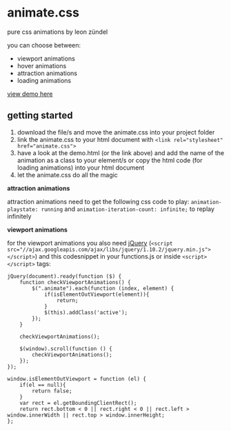# animate.css
pure css animations by leon zündel

you can choose between:

* viewport animations
* hover animations 
* attraction animations
* loading animations

[view demo here](https://raw.githack.com/leonzuendel/animate.css/master/demo.html)

## getting started

1. download the file/s and move the animate.css into your project folder
2. link the animate.css to your html document with `<link rel="stylesheet" href="animate.css">`
3. have a look at the demo.html (or the link above) and add the name of the animation as a class to your element/s or copy the html code (for loading animations) into your html document
4. let the animate.css do all the magic

**attraction animations**

attraction animations need to get the following css code to play: `animation-playstate: running` and `animation-iteration-count: infinite;` to replay infinitely

**viewport animations**

for the viewport animations you also need [jQuery](https://jquery.com) (`<script src="//ajax.googleapis.com/ajax/libs/jquery/1.10.2/jquery.min.js"></script>`) and this codesnippet in your functions.js or inside `<script>` `</script>` tags:
```
jQuery(document).ready(function ($) {
    function checkViewportAnimations() {
        $(".animate").each(function (index, element) {
            if(isElementOutViewport(element)){
                return;
            }
            $(this).addClass('active');
        });
    }

    checkViewportAnimations();

    $(window).scroll(function () {
        checkViewportAnimations();
    });
});

window.isElementOutViewport = function (el) {
    if(el == null){
        return false;
    }
    var rect = el.getBoundingClientRect();
    return rect.bottom < 0 || rect.right < 0 || rect.left > window.innerWidth || rect.top > window.innerHeight;
};
```
